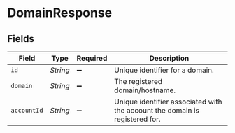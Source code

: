 # DomainResponse


## Fields

| Field                                                                       | Type                                                                        | Required                                                                    | Description                                                                 |
| --------------------------------------------------------------------------- | --------------------------------------------------------------------------- | --------------------------------------------------------------------------- | --------------------------------------------------------------------------- |
| `id`                                                                        | *String*                                                                    | :heavy_minus_sign:                                                          | Unique identifier for a domain.                                             |
| `domain`                                                                    | *String*                                                                    | :heavy_minus_sign:                                                          | The registered domain/hostname.                                             |
| `accountId`                                                                 | *String*                                                                    | :heavy_minus_sign:                                                          | Unique identifier associated with the account the domain is registered for. |